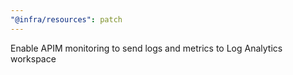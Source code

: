 ```yaml
---
"@infra/resources": patch
---
```


Enable APIM monitoring to send logs and metrics to Log Analytics workspace
